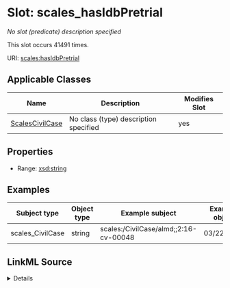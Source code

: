 

# Slot: scales_hasIdbPretrial


_No slot (predicate) description specified_






This slot occurs 41491 times.


URI: [scales:hasIdbPretrial](http://schemas.scales-okn.org/rdf/scales#hasIdbPretrial)



<!-- no inheritance hierarchy -->





## Applicable Classes

| Name | Description | Modifies Slot |
| --- | --- | --- |
| [ScalesCivilCase](../classes/ScalesCivilCase.md) | No class (type) description specified |  yes  |







## Properties

* Range: [xsd:string](http://www.w3.org/2001/XMLSchema#string)






## Examples

| Subject type | Object type | Example subject | Example object | Occurrences |
| --- | --- | --- | --- | --- |
| scales_CivilCase | string | scales:/CivilCase/almd;;2:16-cv-00048 | 03/22/2018 | 41491 |




## LinkML Source

<details>

```yaml
name: scales_hasIdbPretrial
annotations:
  count:
    tag: count
    value: 41491
description: No slot (predicate) description specified
examples:
- object:
    example_object: 03/22/2018
    example_object_type: string
    example_predicate: scales:hasIdbPretrial
    example_subject: scales:/CivilCase/almd;;2:16-cv-00048
    example_subject_type: scales_CivilCase
from_schema: scales-kg
rank: 1000
slot_uri: scales:hasIdbPretrial
alias: scales_hasIdbPretrial
domain_of:
- scales_CivilCase
range: string

```
</details>